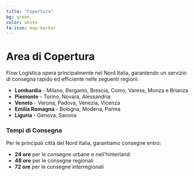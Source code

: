 ```yaml
---
title: "Copertura"
bg: green
color: white
fa-icon: map-marker
---
```


# Area di Copertura

Flow Logistica opera principalmente nel Nord Italia, garantendo un servizio di consegna rapido ed efficiente nelle seguenti regioni:

- **Lombardia** - Milano, Bergamo, Brescia, Como, Varese, Monza e Brianza
- **Piemonte** - Torino, Novara, Alessandria
- **Veneto** - Verona, Padova, Venezia, Vicenza
- **Emilia Romagna** - Bologna, Modena, Parma
- **Liguria** - Genova, Savona

### Tempi di Consegna

Per le principali città del Nord Italia, garantiamo consegne entro:
- **24 ore** per le consegne urbane e nell'hinterland
- **48 ore** per le consegne regionali
- **72 ore** per le consegne interregionali